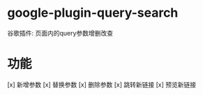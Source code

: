 # google-plugin-query-search
谷歌插件: 页面内的query参数增删改查
# 功能
[x] 新增参数
[x] 替换参数
[x] 删除参数
[x] 跳转新链接
[x] 预览新链接
